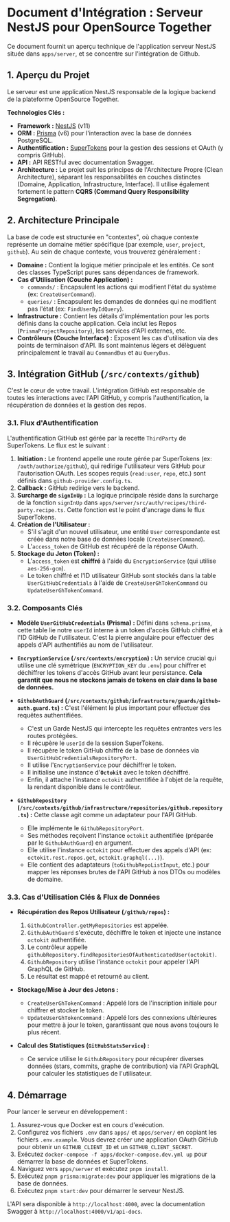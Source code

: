 # Document d'Intégration : Serveur NestJS pour OpenSource Together

Ce document fournit un aperçu technique de l'application serveur NestJS située dans `apps/server`, et se concentre sur l'intégration de Github.

## 1. Aperçu du Projet

Le serveur est une application NestJS responsable de la logique backend de la plateforme OpenSource Together.

**Technologies Clés :**

*   **Framework :** [NestJS](https://nestjs.com/) (v11)
*   **ORM :** [Prisma](https://www.prisma.io/) (v6) pour l'interaction avec la base de données PostgreSQL.
*   **Authentification :** [SuperTokens](https://supertokens.com/) pour la gestion des sessions et OAuth (y compris GitHub).
*   **API :** API RESTful avec documentation Swagger.
*   **Architecture :** Le projet suit les principes de l'Architecture Propre (Clean Architecture), séparant les responsabilités en couches distinctes (Domaine, Application, Infrastructure, Interface). Il utilise également fortement le pattern **CQRS (Command Query Responsibility Segregation)**.

## 2. Architecture Principale

La base de code est structurée en "contextes", où chaque contexte représente un domaine métier spécifique (par exemple, `user`, `project`, `github`). Au sein de chaque contexte, vous trouverez généralement :

*   **Domaine :** Contient la logique métier principale et les entités. Ce sont des classes TypeScript pures sans dépendances de framework.
*   **Cas d'Utilisation (Couche Application) :**
    *   `commands/` : Encapsulent les actions qui modifient l'état du système (ex: `CreateUserCommand`).
    *   `queries/` : Encapsulent les demandes de données qui ne modifient pas l'état (ex: `FindUserByIdQuery`).
*   **Infrastructure :** Contient les détails d'implémentation pour les ports définis dans la couche application. Cela inclut les Repos (`PrismaProjectRepository`), les services d'API externes, etc.
*   **Contrôleurs (Couche Interface) :** Exposent les cas d'utilisation via des points de terminaison d'API. Ils sont maintenus légers et délèguent principalement le travail au `CommandBus` et au `QueryBus`.

## 3. Intégration GitHub (`/src/contexts/github`)

C'est le cœur de votre travail. L'intégration GitHub est responsable de toutes les interactions avec l'API GitHub, y compris l'authentification, la récupération de données et la gestion des repos.

### 3.1. Flux d'Authentification

L'authentification GitHub est gérée par la recette `ThirdParty` de SuperTokens. Le flux est le suivant :

1.  **Initiation :** Le frontend appelle une route gérée par SuperTokens (ex: `/auth/authorize/github`), qui redirige l'utilisateur vers GitHub pour l'autorisation OAuth. Les scopes requis (`read:user`, `repo`, etc.) sont définis dans `github-provider.config.ts`.
2.  **Callback :** GitHub redirige vers le backend.
3.  **Surcharge de `signInUp` :** La logique principale réside dans la surcharge de la fonction `signInUp` dans `apps/server/src/auth/recipes/third-party.recipe.ts`. Cette fonction est le point d'ancrage dans le flux SuperTokens.
4.  **Création de l'Utilisateur :**
    *   S'il s'agit d'un nouvel utilisateur, une entité `User` correspondante est créée dans notre base de données locale (`CreateUserCommand`).
    *   L'`access_token` de GitHub est récupéré de la réponse OAuth.
5.  **Stockage du Jeton (Token) :**
    *   L'`access_token` est **chiffré** à l'aide du `EncryptionService` (qui utilise `aes-256-gcm`).
    *   Le token chiffré et l'ID utilisateur GitHub sont stockés dans la table `UserGitHubCredentials` à l'aide de `CreateUserGhTokenCommand` ou `UpdateUserGhTokenCommand`.

### 3.2. Composants Clés

*   **Modèle `UserGitHubCredentials` (Prisma) :** Défini dans `schema.prisma`, cette table lie notre `userId` interne à un token d'accès GitHub chiffré et à l'ID GitHub de l'utilisateur. C'est la pierre angulaire pour effectuer des appels d'API authentifiés au nom de l'utilisateur.

*   **`EncryptionService` (`/src/contexts/encryption`) :** Un service crucial qui utilise une clé symétrique (`ENCRYPTION_KEY` du `.env`) pour chiffrer et déchiffrer les tokens d'accès GitHub avant leur persistance. **Cela garantit que nous ne stockons jamais de tokens en clair dans la base de données.**

*   **`GithubAuthGuard` (`/src/contexts/github/infrastructure/guards/github-auth.guard.ts`) :** C'est l'élément le plus important pour effectuer des requêtes authentifiées.
    *   C'est un Garde NestJS qui intercepte les requêtes entrantes vers les routes protégées.
    *   Il récupère le `userId` de la session SuperTokens.
    *   Il récupère le token GitHub chiffré de la base de données via `UserGitHubCredentialsRepositoryPort`.
    *   Il utilise l'`EncryptionService` pour déchiffrer le token.
    *   Il initialise une instance d'**`Octokit`** avec le token déchiffré.
    *   Enfin, il attache l'instance `octokit` authentifiée à l'objet de la requête, la rendant disponible dans le contrôleur.

*   **`GithubRepository` (`/src/contexts/github/infrastructure/repositories/github.repository.ts`) :** Cette classe agit comme un adaptateur pour l'API GitHub.
    *   Elle implémente le `GithubRepositoryPort`.
    *   Ses méthodes reçoivent l'instance `octokit` authentifiée (préparée par le `GithubAuthGuard`) en argument.
    *   Elle utilise l'instance `octokit` pour effectuer des appels d'API (ex: `octokit.rest.repos.get`, `octokit.graphql(...)`).
    *   Elle contient des adaptateurs (`toGithubRepoListInput`, etc.) pour mapper les réponses brutes de l'API GitHub à nos DTOs ou modèles de domaine.

### 3.3. Cas d'Utilisation Clés & Flux de Données

*   **Récupération des Repos Utilisateur (`/github/repos`) :**
    1.  `GithubController.getMyRepositories` est appelée.
    2.  `GithubAuthGuard` s'exécute, déchiffre le token et injecte une instance `octokit` authentifiée.
    3.  Le contrôleur appelle `githubRepository.findRepositoriesOfAuthenticatedUser(octokit)`.
    4.  `GithubRepository` utilise l'instance `octokit` pour appeler l'API GraphQL de GitHub.
    5.  Le résultat est mappé et retourné au client.

*   **Stockage/Mise à Jour des Jetons :**
    *   `CreateUserGhTokenCommand` : Appelé lors de l'inscription initiale pour chiffrer et stocker le token.
    *   `UpdateUserGhTokenCommand` : Appelé lors des connexions ultérieures pour mettre à jour le token, garantissant que nous avons toujours le plus récent.

*   **Calcul des Statistiques (`GitHubStatsService`) :**
    *   Ce service utilise le `GithubRepository` pour récupérer diverses données (stars, commits, graphe de contribution) via l'API GraphQL pour calculer les statistiques de l'utilisateur.

## 4. Démarrage

Pour lancer le serveur en développement :

1.  Assurez-vous que Docker est en cours d'exécution.
2.  Configurez vos fichiers `.env` dans `apps/` et `apps/server/` en copiant les fichiers `.env.example`. Vous devrez créer une application OAuth GitHub pour obtenir un `GITHUB_CLIENT_ID` et un `GITHUB_CLIENT_SECRET`.
3.  Exécutez `docker-compose -f apps/docker-compose.dev.yml up` pour démarrer la base de données et SuperTokens.
4.  Naviguez vers `apps/server` et exécutez `pnpm install`.
5.  Exécutez `pnpm prisma:migrate:dev` pour appliquer les migrations de la base de données.
6.  Exécutez `pnpm start:dev` pour démarrer le serveur NestJS.

L'API sera disponible à `http://localhost:4000`, avec la documentation Swagger à `http://localhost:4000/v1/api-docs`.
